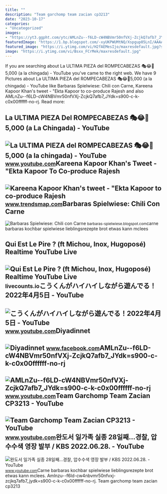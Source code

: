 ```yaml
---
title: ""
description: "Team garchomp team zacian cp3213"
date: "2023-10-17"
categories:
- "Uncategorized"
images:
- "https://yt3.ggpht.com/ytc/AMLnZu--f6LD-cW4NBVmr50nfVXj-ZcjkQ7afb7_JYdk=s900-c-k-c0x00ffffff-no-rj"
featuredImage: "https://1.bp.blogspot.com/-xyUKPWUMtNQ/Xspgup05LnI/AAAAAAACIm0/8mtFmC7Eil8PFFwdFysVWY52-UoGOgcYACLcBGAsYHQ/s1600/Barbaras%2BChili%2Bcon%2BCarne.jpg"
featured_image: "https://i.ytimg.com/vi/H2fAEMesIjo/maxresdefault.jpg?sqp=-oaymwEmCIAKENAF8quKqQMa8AEB-AH-CYAC0AWKAgwIABABGGUgXyhTMA8=&amp;rs=AOn4CLCJYSghky0o-ilndxvg6fCYAda1ug"
image: "https://i.ytimg.com/vi/Bsxx_FCrMek/maxresdefault.jpg"
---
```


If you are searching about La ULTIMA PIEZA del ROMPECABEZAS 🎭😂🧘5,000 (a la chingada) - YouTube you've came to the right web. We have 9 Pictures about La ULTIMA PIEZA del ROMPECABEZAS 🎭😂🧘5,000 (a la chingada) - YouTube like Barbaras Spielwiese: Chili con Carne, Kareena Kapoor Khan's tweet - "Ekta Kapoor to co-produce Rajesh and also AMLnZu--f6LD-cW4NBVmr50nfVXj-ZcjkQ7afb7\_JYdk=s900-c-k-c0x00ffffff-no-rj. Read more:

La ULTIMA PIEZA Del ROMPECABEZAS 🎭😂🧘5,000 (a La Chingada) - YouTube
-------------------------------------------------------------------

 ![La ULTIMA PIEZA del ROMPECABEZAS 🎭😂🧘5,000 (a la chingada) - YouTube](https://i.ytimg.com/vi/KdZ3OosEZ6s/hq2.jpg?sqp=-oaymwEoCOADEOgC8quKqQMcGADwAQH4Ad4EgAK4CIoCDAgAEAEYZSBMKGMwDw==&rs=AOn4CLCfzFvJaPoNerKMbSKycXF-fCyaDA) <small>www.youtube.com</small>Kareena Kapoor Khan's Tweet - "Ekta Kapoor To Co-produce Rajesh
---------------------------------------------------------------

 ![Kareena Kapoor Khan's tweet - "Ekta Kapoor to co-produce Rajesh](https://pbs.twimg.com/media/Fcyada8X0AANSFu.jpg) <small>www.trendsmap.com</small>Barbaras Spielwiese: Chili Con Carne
------------------------------------

 ![Barbaras Spielwiese: Chili con Carne](https://1.bp.blogspot.com/-xyUKPWUMtNQ/Xspgup05LnI/AAAAAAACIm0/8mtFmC7Eil8PFFwdFysVWY52-UoGOgcYACLcBGAsYHQ/s1600/Barbaras%2BChili%2Bcon%2BCarne.jpg) <small>barbaras-spielwiese.blogspot.com</small>carne barbaras kochbar spielwiese lieblingsrezepte brot etwas kann mclees

Qui Est Le Pire ? (ft Michou, Inox, Hugoposé) Realtime YouTube Live
-------------------------------------------------------------------

 ![Qui Est Le Pire ? (ft Michou, Inox, Hugoposé) Realtime YouTube Live](https://i.ytimg.com/vi/t2HUeu2vA4E/maxresdefault.jpg) <small>livecounts.io</small>こうくんがハイハイしながら遊んでる！2022年4月5日 - YouTube
-------------------------------------

 ![こうくんがハイハイしながら遊んでる！2022年4月5日 - YouTube](https://i.ytimg.com/vi/H2fAEMesIjo/maxresdefault.jpg?sqp=-oaymwEmCIAKENAF8quKqQMa8AEB-AH-CYAC0AWKAgwIABABGGUgXyhTMA8=&rs=AOn4CLCJYSghky0o-ilndxvg6fCYAda1ug) <small>www.youtube.com</small>Diyadinnet
----------

 ![Diyadinnet](https://lookaside.fbsbx.com/lookaside/crawler/media/?media_id=612179428826877) <small>www.facebook.com</small>AMLnZu--f6LD-cW4NBVmr50nfVXj-ZcjkQ7afb7\_JYdk=s900-c-k-c0x00ffffff-no-rj
------------------------------------------------------------------------

 ![AMLnZu--f6LD-cW4NBVmr50nfVXj-ZcjkQ7afb7_JYdk=s900-c-k-c0x00ffffff-no-rj](https://yt3.ggpht.com/ytc/AMLnZu--f6LD-cW4NBVmr50nfVXj-ZcjkQ7afb7_JYdk=s900-c-k-c0x00ffffff-no-rj) <small>www.youtube.com</small>Team Garchomp Team Zacian CP3213 - YouTube
------------------------------------------

 ![Team Garchomp Team Zacian CP3213 - YouTube](https://i.ytimg.com/vi/HYLCwcE-Dgc/maxres2.jpg?sqp=-oaymwEoCIAKENAF8quKqQMcGADwAQH4AYwCgALgA4oCDAgAEAEYRSBHKGUwDw==&rs=AOn4CLC_ulBvmvqa2cf2uT56Qfk3FCYaDA) <small>www.youtube.com</small>완도서 일가족 실종 28일째…경찰, 압수수색 영장 발부 / KBS 2022.06.28. - YouTube
----------------------------------------------------------

 ![완도서 일가족 실종 28일째…경찰, 압수수색 영장 발부 / KBS 2022.06.28. - YouTube](https://i.ytimg.com/vi/Bsxx_FCrMek/maxresdefault.jpg) <small>www.youtube.com</small>Carne barbaras kochbar spielwiese lieblingsrezepte brot etwas kann mclees. Amlnzu--f6ld-cw4nbvmr50nfvxj-zcjkq7afb7\_jydk=s900-c-k-c0x00ffffff-no-rj. Team garchomp team zacian cp3213
